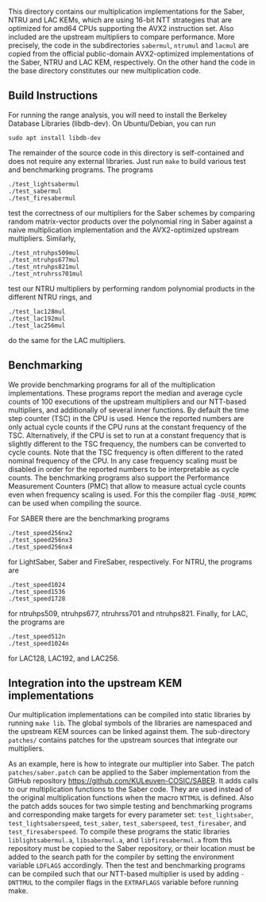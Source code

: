 This directory contains our multiplication implementations for the Saber, NTRU and LAC KEMs, which are using 16-bit NTT strategies that are optimized for amd64 CPUs supporting the AVX2 instruction set. Also included are the upstream multipliers to compare performance. More precisely, the code in the subdirectories `sabermul`, `ntrumul` and `lacmul` are copied from the official public-domain AVX2-optimized implementations of the Saber, NTRU and LAC KEM, respectively. On the other hand the code in the base directory constitutes our new multiplication code.

## Build Instructions

For running the range analysis, you will need to install the Berkeley Database Libraries (libdb-dev).
On Ubuntu/Debian, you can run
```
sudo apt install libdb-dev
```

The remainder of the source code in this directory is self-contained and does not require any external libraries. Just 
run `make` to build various test and benchmarking programs. The programs
``` 
./test_lightsabermul
./test_sabermul
./test_firesabermul
```
test the correctness of our multipliers for the Saber schemes by comparing random matrix-vector products over the polynomial ring in Saber against a naive multiplication implementation and the AVX2-optimized upstream multipliers. Similarly,
```
./test_ntruhps509mul
./test_ntruhps677mul
./test_ntruhps821mul
./test_ntruhrss701mul
```
test our NTRU multipliers by performing random polynomial products in the different NTRU rings, and
```
./test_lac128mul
./test_lac192mul
./test_lac256mul
```
do the same for the LAC multipliers.

## Benchmarking
We provide benchmarking programs for all of the multiplication implementations. These programs report the median and average cycle counts of 100 executions of the upstream multipliers and our NTT-based multipliers, and additionally of several inner functions. By default the time step counter (TSC) in the CPU is used. Hence the reported numbers are only actual cycle counts if the CPU runs at the constant frequency of the TSC. Alternatively, if the CPU is set to run at a constant frequency that is slightly different to the TSC frequency, the numbers can be converted to cycle counts. Note that the TSC frequency is often different to the rated nominal frequency of the CPU. In any case frequency scaling must be disabled in order for the reported numbers to be interpretable as cycle counts. The benchmarking programs also support the Performance Measurement Counters (PMC) that allow to measure actual cycle counts even when frequency scaling is used. For this the compiler flag `-DUSE_RDPMC` can be used when compiling the source.

For SABER there are the benchmarking programs
```
./test_speed256nx2
./test_speed256nx3
./test_speed256nx4
```
for LightSaber, Saber and FireSaber, respectively. For NTRU, the programs are
```
./test_speed1024
./test_speed1536
./test_speed1728
```
for ntruhps509, ntruhps677, ntruhrss701 and ntruhps821. Finally, for LAC, the programs are
```
./test_speed512n
./test_speed1024n
```
for LAC128, LAC192, and LAC256.

## Integration into the upstream KEM implementations
Our multiplication implementations can be compiled into static libraries by running `make lib`. The global symbols of the libraries are namespaced and the upstream KEM sources can be linked against them. The sub-directory `patches/` contains patches for the upstream sources that integrate our multipliers.

As an example, here is how to integrate our multiplier into Saber. The patch `patches/saber.patch` can be applied to the Saber implementation from the GitHub repository <https://github.com/KULeuven-COSIC/SABER>. It adds calls to our multiplication functions to the Saber code. They are used instead of the original multiplication functions when the macro `NTTMUL` is defined. Also the patch adds souces for two simple testing and benchmarking programs and corresponding make targets for every parameter set: `test_lightsaber`, `test_lightsaberspeed`, `test_saber`, `test_saberspeed`, `test_firesaber`, and `test_firesaberspeed`. To compile these programs the static libraries `liblightsabermul.a`, `libsabermul.a`, and `libfiresabermul.a` from this repository must be copied to the Saber repository, or their location must be added to the search path for the compiler by setting the environment variable `LDFLAGS` accordingly. Then the test and benchmarking programs can be compiled such that our NTT-based multiplier is used by adding `-DNTTMUL` to the compiler flags in the `EXTRAFLAGS` variable before running make.

